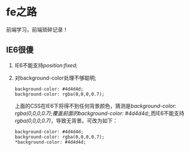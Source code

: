 # fe之路 #
前端学习，前端琐碎记录！

## IE6很傻 ##
1. IE6不能支持*position:fixed*;
2. 对background-color处理不够聪明;

    `background-color: #4d4d4d;`    
    `background-color: rgba(0,0,0,0.7);`

    上面的CSS在IE6下将得不到任何背景颜色，猜测是*background-color: rgba(0,0,0,0.7);*覆盖前面的*background-color: #4d4d4d;*,而IE6不能支持*rgba(0,0,0,0.7)*，导致无背景。可改为如下：
    
    `background-color: #4d4d4d;`    
    `background-color: rgba(0,0,0,0.7);`    
    `*background-color: #4d4d4d;`
    
    

